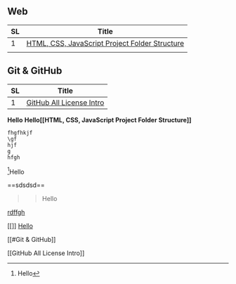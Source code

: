 ## Web

| SL  | Title                                                                                                                          |
| --- | ------------------------------------------------------------------------------------------------------------------------------ |
| 1   | [HTML, CSS, JavaScript Project Folder Structure](./relatives/@web/HTML,%20CSS,%20JavaScript%20Project%20Folder%20Structure.md) |
|     |                                                                                                                                |

## Git & GitHub

| SL  | Title                                                                                 |
| --- | ------------------------------------------------------------------------------------- |
| 1   | [GitHub All License Intro](./relatives/@git-github/GitHub%20All%20License%20Intro.md) |

**Hello**
**Hello[[HTML, CSS, JavaScript Project Folder Structure]]**


```
fhgfhkjf
\gf
hjf
g
hfgh
```

[^1]Hello 

[^1]: Hello

==sdsdsd==

>> Hello
>> 


[rdffgh](/rela)

[[]]
[Hello](@git-github)


[[#Git & GitHub]]

[[GitHub All License Intro]]

